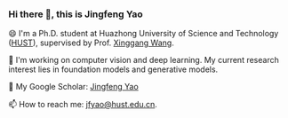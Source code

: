 ### Hi there 👋, this is Jingfeng Yao

😄 I'm a Ph.D. student at Huazhong University of Science and Technology ([HUST](https://www.hust.edu.cn/)), supervised by Prof. [Xinggang Wang](https://xwcv.github.io/).

🔭 I'm working on computer vision and deep learning. My current research interest lies in foundation models and generative models.

🌱 My Google Scholar: [Jingfeng Yao](https://scholar.google.com/citations?user=4qc1qJ0AAAAJ&hl=zh-CN)

📫 How to reach me: jfyao@hust.edu.cn.

<!--
**JingfengYao/JingfengYao** is a ✨ _special_ ✨ repository because its `README.md` (this file) appears on your GitHub profile.

Here are some ideas to get you started:

- 🔭 I’m currently working on ...
- 🌱 I’m currently learning ...
- 👯 I’m looking to collaborate on ...
- 🤔 I’m looking for help with ...
- 💬 Ask me about ...
- 📫 How to reach me: ...
- 😄 Pronouns: ...
- ⚡ Fun fact: ...
-->

